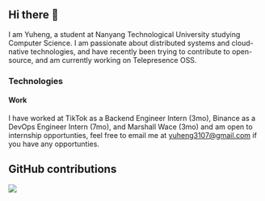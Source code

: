 ## Hi there 👋

<!--
**Yuheng3107/Yuheng3107** is a ✨ _special_ ✨ repository because its `README.md` (this file) appears on your GitHub profile.

Here are some ideas to get you started:

- 🔭 I’m currently working on ...
- 🌱 I’m currently learning ...
- 👯 I’m looking to collaborate on ...
- 🤔 I’m looking for help with ...
- 💬 Ask me about ...
- 📫 How to reach me: ...
- 😄 Pronouns: ...
- ⚡ Fun fact: ...
-->

I am Yuheng, a student at Nanyang Technological University studying Computer Science.
I am passionate about distributed systems and cloud-native technologies, and have recently been trying to contribute to open-source, and am currently working on Telepresence OSS.
### Technologies

#### Work
I have worked at TikTok as a Backend Engineer Intern (3mo), Binance as a DevOps Engineer Intern (7mo), and Marshall Wace (3mo) and am open to internship opportunties, feel free to email me at yuheng3107@gmail.com if you have any opportunties.

## GitHub contributions

![](https://github-readme-stats.vercel.app/api?username=Yuheng3107&theme=github)
<!-- ![](https://github-profile-summary-cards.vercel.app/api/cards/profile-details?username=Yuheng3107&theme=github) -->
